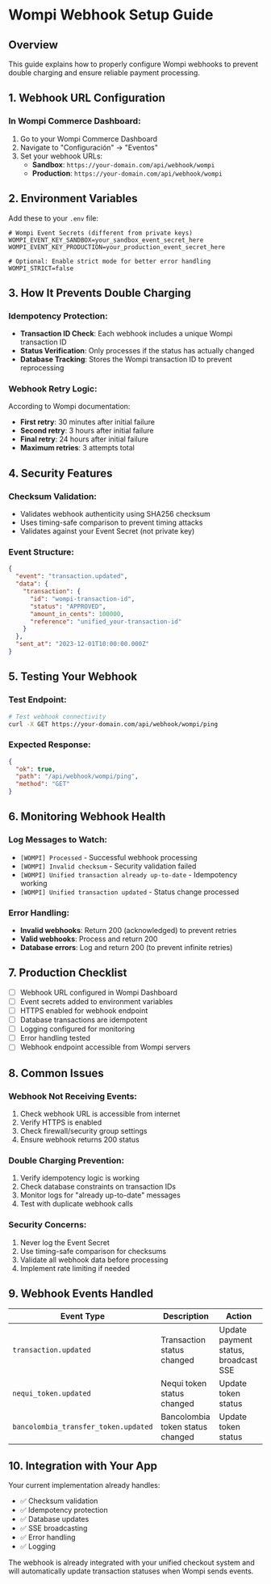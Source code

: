 # Wompi Webhook Setup Guide

## Overview
This guide explains how to properly configure Wompi webhooks to prevent double charging and ensure reliable payment processing.

## 1. Webhook URL Configuration

### In Wompi Commerce Dashboard:
1. Go to your Wompi Commerce Dashboard
2. Navigate to "Configuración" → "Eventos"
3. Set your webhook URLs:
   - **Sandbox**: `https://your-domain.com/api/webhook/wompi`
   - **Production**: `https://your-domain.com/api/webhook/wompi`

## 2. Environment Variables

Add these to your `.env` file:

```env
# Wompi Event Secrets (different from private keys)
WOMPI_EVENT_KEY_SANDBOX=your_sandbox_event_secret_here
WOMPI_EVENT_KEY_PRODUCTION=your_production_event_secret_here

# Optional: Enable strict mode for better error handling
WOMPI_STRICT=false
```

## 3. How It Prevents Double Charging

### Idempotency Protection:
- **Transaction ID Check**: Each webhook includes a unique Wompi transaction ID
- **Status Verification**: Only processes if the status has actually changed
- **Database Tracking**: Stores the Wompi transaction ID to prevent reprocessing

### Webhook Retry Logic:
According to Wompi documentation:
- **First retry**: 30 minutes after initial failure
- **Second retry**: 3 hours after initial failure  
- **Final retry**: 24 hours after initial failure
- **Maximum retries**: 3 attempts total

## 4. Security Features

### Checksum Validation:
- Validates webhook authenticity using SHA256 checksum
- Uses timing-safe comparison to prevent timing attacks
- Validates against your Event Secret (not private key)

### Event Structure:
```json
{
  "event": "transaction.updated",
  "data": {
    "transaction": {
      "id": "wompi-transaction-id",
      "status": "APPROVED",
      "amount_in_cents": 100000,
      "reference": "unified_your-transaction-id"
    }
  },
  "sent_at": "2023-12-01T10:00:00.000Z"
}
```

## 5. Testing Your Webhook

### Test Endpoint:
```bash
# Test webhook connectivity
curl -X GET https://your-domain.com/api/webhook/wompi/ping
```

### Expected Response:
```json
{
  "ok": true,
  "path": "/api/webhook/wompi/ping",
  "method": "GET"
}
```

## 6. Monitoring Webhook Health

### Log Messages to Watch:
- `[WOMPI] Processed` - Successful webhook processing
- `[WOMPI] Invalid checksum` - Security validation failed
- `[WOMPI] Unified transaction already up-to-date` - Idempotency working
- `[WOMPI] Unified transaction updated` - Status change processed

### Error Handling:
- **Invalid webhooks**: Return 200 (acknowledged) to prevent retries
- **Valid webhooks**: Process and return 200
- **Database errors**: Log and return 200 (to prevent infinite retries)

## 7. Production Checklist

- [ ] Webhook URL configured in Wompi Dashboard
- [ ] Event secrets added to environment variables
- [ ] HTTPS enabled for webhook endpoint
- [ ] Database transactions are idempotent
- [ ] Logging configured for monitoring
- [ ] Error handling tested
- [ ] Webhook endpoint accessible from Wompi servers

## 8. Common Issues

### Webhook Not Receiving Events:
1. Check webhook URL is accessible from internet
2. Verify HTTPS is enabled
3. Check firewall/security group settings
4. Ensure webhook returns 200 status

### Double Charging Prevention:
1. Verify idempotency logic is working
2. Check database constraints on transaction IDs
3. Monitor logs for "already up-to-date" messages
4. Test with duplicate webhook calls

### Security Concerns:
1. Never log the Event Secret
2. Use timing-safe comparison for checksums
3. Validate all webhook data before processing
4. Implement rate limiting if needed

## 9. Webhook Events Handled

| Event Type | Description | Action |
|------------|-------------|---------|
| `transaction.updated` | Transaction status changed | Update payment status, broadcast SSE |
| `nequi_token.updated` | Nequi token status changed | Update token status |
| `bancolombia_transfer_token.updated` | Bancolombia token status changed | Update token status |

## 10. Integration with Your App

Your current implementation already handles:
- ✅ Checksum validation
- ✅ Idempotency protection  
- ✅ Database updates
- ✅ SSE broadcasting
- ✅ Error handling
- ✅ Logging

The webhook is already integrated with your unified checkout system and will automatically update transaction statuses when Wompi sends events.
